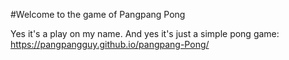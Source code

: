 #Welcome to the game of Pangpang Pong

Yes it's a play on my name. And yes it's just a simple pong game: https://pangpangguy.github.io/pangpang-Pong/
